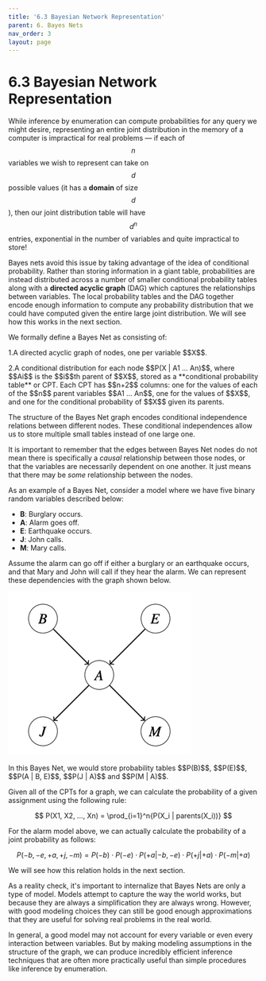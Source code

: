 ```yaml
---
title: '6.3 Bayesian Network Representation'
parent: 6. Bayes Nets
nav_order: 3
layout: page
---
```


# 6.3 Bayesian Network Representation

While inference by enumeration can compute probabilities for any query we might desire, representing an entire joint distribution in the memory of a computer is impractical for real problems — if each of $$n$$ variables we wish to represent can take on $$d$$ possible values (it has a **domain** of size $$d$$), then our joint distribution table will have $$d^n$$ entries, exponential in the number of variables and quite impractical to store!

Bayes nets avoid this issue by taking advantage of the idea of conditional probability. Rather than storing information in a giant table, probabilities are instead distributed across a number of smaller conditional probability tables along with a **directed acyclic graph** (DAG) which captures the relationships between variables. The local probability tables and the DAG together encode enough information to compute any probability distribution that we could have computed given the entire large joint distribution. We will see how this works in the next section.

We formally define a Bayes Net as consisting of:

<p></p>
1.A directed acyclic graph of nodes, one per variable $$X$$.
<p></p>
2.A conditional distribution for each node $$P(X | A1 ... An)$$, where $$Ai$$ is the $$i$$th parent of $$X$$, stored as a **conditional probability table** or CPT. Each CPT has $$n+2$$ columns: one for the values of each of the $$n$$ parent variables $$A1 ... An$$, one for the values of $$X$$, and one for the conditional probability of $$X$$ given its parents.
<p></p>

The structure of the Bayes Net graph encodes conditional independence relations between different nodes. These conditional independences allow us to store multiple small tables instead of one large one.

It is important to remember that the edges between Bayes Net nodes do not mean there is specifically a _causal_ relationship between those nodes, or that the variables are necessarily dependent on one another. It just means that there may be _some_ relationship between the nodes.

As an example of a Bayes Net, consider a model where we have five binary random variables described below:

- **B**: Burglary occurs.
- **A**: Alarm goes off.
- **E**: Earthquake occurs.
- **J**: John calls.
- **M**: Mary calls.

Assume the alarm can go off if either a burglary or an earthquake occurs, and that Mary and John will call if they hear the alarm. We can represent these dependencies with the graph shown below.

![Basic Bayes Nets Example](../assets/images/basic_bayes_nets.png)

<p></p>
In this Bayes Net, we would store probability tables $$P(B)$$, $$P(E)$$, $$P(A | B, E)$$, $$P(J | A)$$ and $$P(M | A)$$.

Given all of the CPTs for a graph, we can calculate the probability of a given assignment using the following rule:

$$
P(X1, X2, ..., Xn) = \prod_{i=1}^n{P(X_i | parents(X_i))}
$$

For the alarm model above, we can actually calculate the probability of a joint probability as follows:

$$
P(-b, -e, +a, +j, -m) = P(-b) \cdot P(-e) \cdot P(+a | -b, -e) \cdot P(+j | +a) \cdot P(-m | +a)
$$

We will see how this relation holds in the next section.

As a reality check, it's important to internalize that Bayes Nets are only a type of model. Models attempt to capture the way the world works, but because they are always a simplification they are always wrong. However, with good modeling choices they can still be good enough approximations that they are useful for solving real problems in the real world.

In general, a good model may not account for every variable or even every interaction between variables. But by making modeling assumptions in the structure of the graph, we can produce incredibly efficient inference techniques that are often more practically useful than simple procedures like inference by enumeration.

